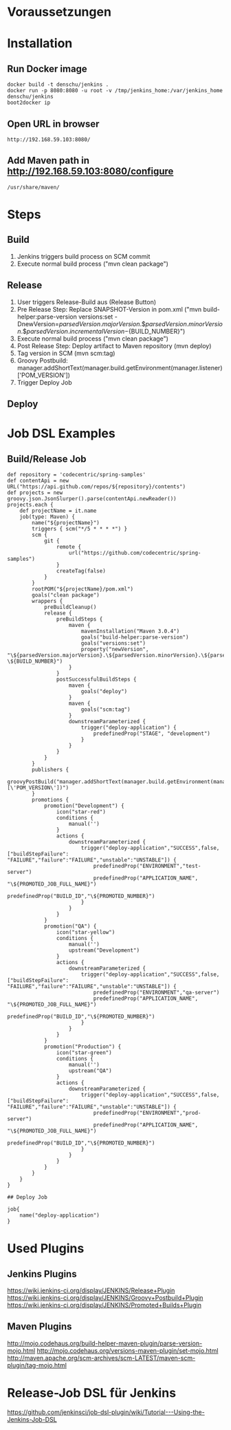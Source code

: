 

# Voraussetzungen

# Installation

## Run Docker image

```shell
docker build -t denschu/jenkins .
docker run -p 8080:8080 -u root -v /tmp/jenkins_home:/var/jenkins_home denschu/jenkins
boot2docker ip
```

## Open URL in browser

```shell
http://192.168.59.103:8080/
```

## Add Maven path in http://192.168.59.103:8080/configure

```shell
/usr/share/maven/
```

# Steps

## Build

1. Jenkins triggers build process on SCM commit
2. Execute normal build process ("mvn clean package")

## Release

1. User triggers Release-Build aus (Release Button)
2. Pre Release Step: Replace SNAPSHOT-Version in pom.xml ("mvn build-helper:parse-version versions:set -DnewVersion=${parsedVersion.majorVersion}.\${parsedVersion.minorVersion}.\${parsedVersion.incrementalVersion}-${BUILD_NUMBER}")
2. Execute normal build process ("mvn clean package")
3. Post Release Step: Deploy artifact to Maven repository (mvn deploy)
4. Tag version in SCM (mvn scm:tag)
5. Groovy Postbuild: manager.addShortText(manager.build.getEnvironment(manager.listener)['POM_VERSION'])
6. Trigger Deploy Job

## Deploy


# Job DSL Examples

## Build/Release Job

```shell
def repository = 'codecentric/spring-samples'
def contentApi = new URL("https://api.github.com/repos/${repository}/contents")
def projects = new groovy.json.JsonSlurper().parse(contentApi.newReader())
projects.each { 
    def projectName = it.name
    job(type: Maven) {
        name("${projectName}")
        triggers { scm("*/5 * * * *") }
        scm {
			git {
			    remote {
			        url("https://github.com/codecentric/spring-samples")
			    }
			    createTag(false)
			}
		}
		rootPOM("${projectName}/pom.xml")
		goals("clean package")
		wrappers {
			preBuildCleanup()
			release {
				preBuildSteps {
					maven {
						mavenInstallation("Maven 3.0.4")
						goals("build-helper:parse-version")
						goals("versions:set")
						property("newVersion", "\${parsedVersion.majorVersion}.\${parsedVersion.minorVersion}.\${parsedVersion.incrementalVersion}-\${BUILD_NUMBER}")
					}
				}
				postSuccessfulBuildSteps {
					maven {
						goals("deploy")
					}
					maven {
						goals("scm:tag")
					}
					downstreamParameterized {
						trigger("deploy-application") {
							predefinedProp("STAGE", "development")
						}
					}
				}
			}
		}		
		publishers {
			groovyPostBuild("manager.addShortText(manager.build.getEnvironment(manager.listener)[\'POM_VERSION\'])")
		}
		promotions {
			promotion("Development") {
				icon("star-red")
				conditions {
					manual('')
				}
				actions {
					downstreamParameterized {
						trigger("deploy-application","SUCCESS",false,["buildStepFailure": "FAILURE","failure":"FAILURE","unstable":"UNSTABLE"]) {
							predefinedProp("ENVIRONMENT","test-server")
							predefinedProp("APPLICATION_NAME", "\${PROMOTED_JOB_FULL_NAME}")
							predefinedProp("BUILD_ID","\${PROMOTED_NUMBER}")
						}
					}
				}
			}
			promotion("QA") {
				icon("star-yellow")
				conditions {
					manual('')
					upstream("Development")
				}
				actions {
					downstreamParameterized {
						trigger("deploy-application","SUCCESS",false,["buildStepFailure": "FAILURE","failure":"FAILURE","unstable":"UNSTABLE"]) {
							predefinedProp("ENVIRONMENT","qa-server")
							predefinedProp("APPLICATION_NAME", "\${PROMOTED_JOB_FULL_NAME}")
							predefinedProp("BUILD_ID","\${PROMOTED_NUMBER}")
						}
					}
				}
			}	
			promotion("Production") {
				icon("star-green")
				conditions {
					manual('')
					upstream("QA")
				}
				actions {
					downstreamParameterized {
						trigger("deploy-application","SUCCESS",false,["buildStepFailure": "FAILURE","failure":"FAILURE","unstable":"UNSTABLE"]) {
							predefinedProp("ENVIRONMENT","prod-server")
							predefinedProp("APPLICATION_NAME", "\${PROMOTED_JOB_FULL_NAME}")
							predefinedProp("BUILD_ID","\${PROMOTED_NUMBER}")
						}
					}
				}
			}							
		}		
	}	
}

## Deploy Job

job{
    name("deploy-application")
}
```

# Used Plugins

## Jenkins Plugins

https://wiki.jenkins-ci.org/display/JENKINS/Release+Plugin
https://wiki.jenkins-ci.org/display/JENKINS/Groovy+Postbuild+Plugin
https://wiki.jenkins-ci.org/display/JENKINS/Promoted+Builds+Plugin

## Maven Plugins

http://mojo.codehaus.org/build-helper-maven-plugin/parse-version-mojo.html
http://mojo.codehaus.org/versions-maven-plugin/set-mojo.html
http://maven.apache.org/scm-archives/scm-LATEST/maven-scm-plugin/tag-mojo.html

# Release-Job DSL für Jenkins
https://github.com/jenkinsci/job-dsl-plugin/wiki/Tutorial---Using-the-Jenkins-Job-DSL





